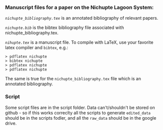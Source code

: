 ### Manuscript files for a paper on the Nichupte Lagoon System: 

*`nichupte_bibliography.tex`* is an annotated bibliography of relevant papers.

*`nichupte.bib`* is the bibtex bibliography file associated with nichupte_bibliography.tex. 

*`nihupte.tex`* is a manuscript file. To compile with LaTeX, use your favorite latex compiler and `bibtex`, e.g.:

```
> pdflatex nichupte
> bibtex nichupte
> pdflatex nichupte
> pdflatex nichupte
```
The same is true for the `nichupte_bibliography.tex` file which is an annotated bibliography. 


### Script

Some script files are in the script folder. Data can't/shouldn't be stored on github - so if this works correclty all the scripts to generate `edited_data` should be in the scripts fodler, and all the `raw_data` should be in the google drive. 